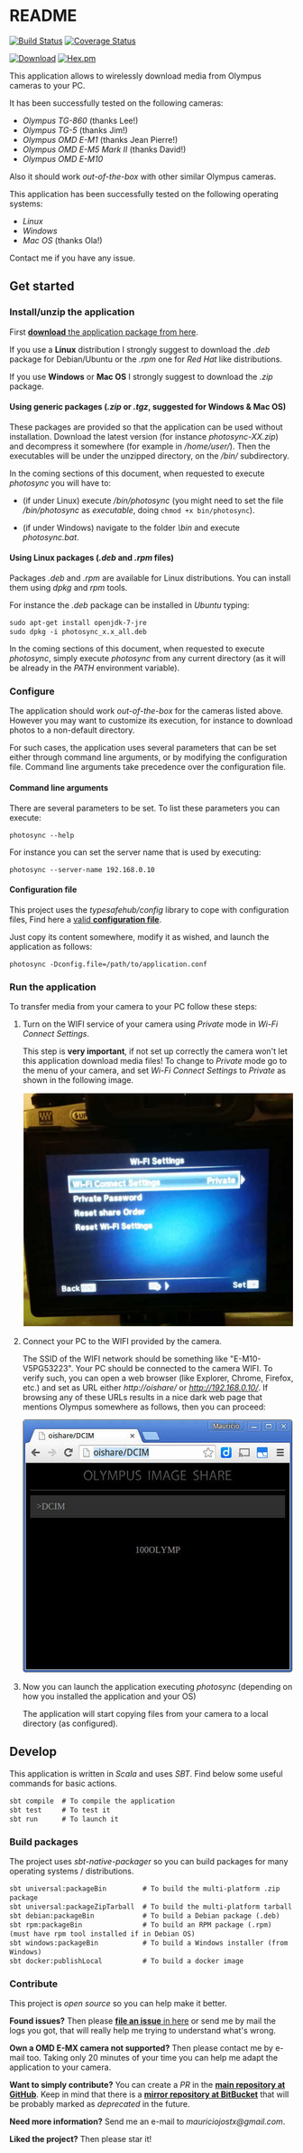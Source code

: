 # README

[![Build Status](https://api.travis-ci.org/mauriciojost/olympus-photosync.svg)](https://travis-ci.org/mauriciojost/olympus-photosync) 
[![Coverage Status](https://coveralls.io/repos/github/mauriciojost/olympus-photosync/badge.svg?branch=master)](https://coveralls.io/github/mauriciojost/olympus-photosync?branch=master) 

[![Download](https://img.shields.io/badge/download-installer-aa3333.svg)](https://bitbucket.org/mauriciojost/olympus-photosync/downloads) [![Hex.pm](https://img.shields.io/hexpm/l/plug.svg)](/LICENSE.md) 

This application allows to wirelessly download media from Olympus cameras to your PC.

It has been successfully tested on the following cameras: 

- _Olympus TG-860_ (thanks Lee!)
- _Olympus TG-5_ (thanks Jim!)
- _Olympus OMD E-M1_ (thanks Jean Pierre!)
- _Olympus OMD E-M5 Mark II_ (thanks David!)
- _Olympus OMD E-M10_

Also it should work _out-of-the-box_ with other similar Olympus cameras.

This application has been successfully tested on the following operating systems:

- _Linux_
- _Windows_ 
- _Mac OS_ (thanks Ola!)

Contact me if you have any issue.

## Get started

### Install/unzip the application 

First [**download** the application package from here](https://bitbucket.org/mauriciojost/olympus-photosync/downloads). 

If you use a **Linux** distribution I strongly suggest to download the _.deb_ package for Debian/Ubuntu or the _.rpm_ one for _Red Hat_ like distributions.

If you use **Windows** or **Mac OS** I strongly suggest to download the _.zip_ package.

#### Using generic packages (_.zip_ or _.tgz_, suggested for Windows & Mac OS)

These packages are provided so that the application can be used without installation. Download the latest version (for instance _photosync-XX.zip_) and decompress it somewhere (for example in _/home/user/_). Then the executables will be under the unzipped directory, on the _<PHOTOSYNC>/bin/_ subdirectory.

In the coming sections of this document, when requested to execute _photosync_ you will have to: 

 - (if under Linux) execute _<PHOTOSYNC>/bin/photosync_ (you might need to set the file _<PHOTOSYNC>/bin/photosync_ as _executable_, doing `chmod +x bin/photosync`). 
 
 - (if under Windows) navigate to the folder _<PHOTOSYNC>\bin_ and execute _photosync.bat_.

#### Using Linux packages (_.deb_ and _.rpm_ files)

Packages _.deb_ and _.rpm_ are available for Linux distributions. You can install them using _dpkg_ and _rpm_ tools.

For instance the _.deb_ package can be installed in _Ubuntu_ typing: 

```
sudo apt-get install openjdk-7-jre
sudo dpkg -i photosync_x.x_all.deb
```

In the coming sections of this document, when requested to execute _photosync_, simply execute _photosync_ from any current directory (as it will be already in the _PATH_ environment variable).
 
### Configure

The application should work _out-of-the-box_ for the cameras listed above. However you may want to customize its execution, for instance to download photos to a non-default directory.

For such cases, the application uses several parameters that can be set either through command line arguments, or by modifying the configuration file. Command line arguments take precedence over the configuration file.

#### Command line arguments

There are several parameters to be set. To list these parameters you can execute: 

```
photosync --help
```

For instance you can set the server name that is used by executing: 

```
photosync --server-name 192.168.0.10
```

#### Configuration file

This project uses the _typesafehub/config_ library to cope with configuration files, Find here a [valid **configuration file**](src/main/resources/application.conf).

Just copy its content somewhere, modify it as wished, and launch the application as follows: 

```
photosync -Dconfig.file=/path/to/application.conf 
```

### Run the application

To transfer media from your camera to your PC follow these steps:

1. Turn on the WIFI service of your camera using _Private_ mode in _Wi-Fi Connect Settings_. 

    This step is **very important**, if not set up correctly the camera won't let this application download media files! To change to _Private_ mode go to the menu of your camera, and set _Wi-Fi Connect Settings_ to _Private_ as shown in the following image.

    ![Camera in private mode](doc/images/camera-in-wifi-connect-settings-private-mode.jpg)

2. Connect your PC to the WIFI provided by the camera. 

    The SSID of the WIFI network should be something like "E-M10-V5PG53223". Your PC should be connected to the camera WIFI. To verify such, you can open a web browser (like Explorer, Chrome, Firefox, etc.) and set as URL either _http://oishare/_ or _http://192.168.0.10/_. If browsing any of these URLs results in a nice dark web page that mentions Olympus somewhere as follows, then you can proceed:

    ![PC correctly connected to the camera](doc/images/oishare-wifi-connected-ok.jpg)

3. Now you can launch the application executing _photosync_ (depending on how you installed the application and your OS)

    The application will start copying files from your camera to a local directory (as configured).

## Develop

This application is written in _Scala_ and uses _SBT_. Find below some useful commands for basic actions.

```
sbt compile  # To compile the application
sbt test     # To test it
sbt run      # To launch it
```

### Build packages

The project uses _sbt-native-packager_ so you can build packages for many operating systems / distributions.

```
sbt universal:packageBin         # To build the multi-platform .zip package
sbt universal:packageZipTarball  # To build the multi-platform tarball
sbt debian:packageBin            # To build a Debian package (.deb)
sbt rpm:packageBin               # To build an RPM package (.rpm) (must have rpm tool installed if in Debian OS)
sbt windows:packageBin           # To build a Windows installer (from Windows)
sbt docker:publishLocal          # To build a docker image
```

### Contribute

This project is _open source_ so you can help make it better.

**Found issues?** Then please [**file an issue** in here](https://github.com/mauriciojost/olympus-photosync/issues) or send me by mail the logs you got, that will really help me trying to understand what's wrong. 

**Own a OMD E-MX camera not supported?** Then please contact me by e-mail too. Taking only 20 minutes of your time you can help me adapt the application to your camera.

**Want to simply contribute?** You can create a _PR_ in the [**main repository at GitHub**](https://github.com/mauriciojost/olympus-photosync). Keep in mind that there is a [**mirror repository at BitBucket**](https://bitbucket.org/mauriciojost/olympus-photosync) that will be probably marked as _deprecated_ in the future.

**Need more information?** Send me an e-mail to _mauriciojostx@gmail.com_.

**Liked the project?** Then please star it! 


